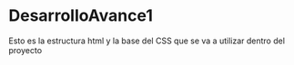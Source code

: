 # DesarrolloAvance1

Esto es la estructura html y la base del CSS que se va a utilizar dentro del proyecto
